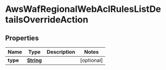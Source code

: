 

# AwsWafRegionalWebAclRulesListDetailsOverrideAction


## Properties

| Name | Type | Description | Notes |
|------------ | ------------- | ------------- | -------------|
|**type** | [**String**](String.md) |  |  [optional] |



